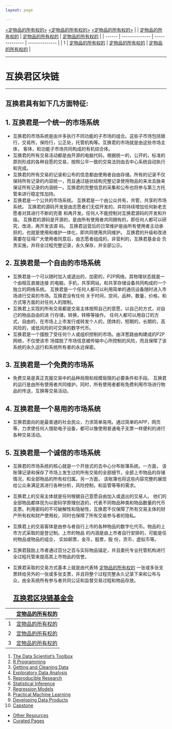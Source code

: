 ```yaml
---
layout: page

---
```




 [<定物品的所有权的>](/python-numpy-tutorial/) [<定物品的所有权的>](/python-numpy-tutorial/) [<定物品的所有权的>](/python-numpy-tutorial/)
|         | [定物品的所有权的](/python-numpy-tutorial/) | [定物品的所有权的](/python-numpy-tutorial/) | [定物品的所有权的](/python-numpy-tutorial/) |
| ------  | --------------                            | --------------                            | --------------                            |
|     1   | [定物品的所有权的](/python-numpy-tutorial/) | [定物品的所有权的](/python-numpy-tutorial/) | [定物品的所有权的](/python-numpy-tutorial/) |


---
# 互换君区块链 #

---

##  互换君具有如下几方面特征: ##

##  1. 互换君是一个统一的市场系统 ## 
- 互换君的市场系统是由许多执行不同功能的子市场的组合。这些子市场包括银行，交易所，保险行，公正处，托管机构等。互换君的市场就是由这些市场主体， 客体，和功能子市场共同构成的有机综合体。
- 互换君的所有交易活动都是由开源的电脑代码，根据统一的，公开的，标准的原则形成的各种自愿的交易，按照公平一致的交易法则由去中心系统自动执行和完成。
- 互换君的所有交易的记录和公布的信息都由使用者自由存储。所有的记录不仅保持所有记录的内容统一，而且通过链状结构完整记录使用物品的来龙去脉来保证所有记录的内涵统一。互换君的完整信息的采集和公布也将参与第三方托管来进行稳定性加持。
- 互换君是一个公共的市场系统。 互换君是一个由公众共有，共管，共享的市场系统。 互换君的源码开发是由志愿者们无偿开发的，并将持续增加任何新老志愿者对其进行不断的完善 和再开发。任何人不能控制对互换君源码的开发和升级。 互换君的源码是开源的，是由所有使用者共同拥有的，即任何人都可以研究，改进，再开发该源 码。 互换君运营后的日常维护是由所有使用者主动承担的，也就是使用和维护一体化，即共同使用共同维护。 互换君的升级和改进需要在征得广大使用者同意后，由志愿者组成的，非营利的，互换君基金会 负责实施，并将全过程完整记录，永久保存，并全部公示。
##  2. 互换君是一个自由的市场系统 ##
- 互换君是一个可以随时加入或退出的，加密的，P2P网络。其物理状态就是一个由相互直接连接 的电脑，手机，共享网站，和共享存储设备共同构成的一个独立的网络系统。 互换君是一个任何人都可以利用简单的通讯设备随时进入市场进行交易的市场。互换君没有任何 关于时间，空间，品种，数量，价格，和方式等方面的对任何人的限制。 
- 互换君上实现的所有交易都是交易主体按照自己的意愿，以自己的方式，对自己的物品自由的进 行存储，转换，转移等操作。 任何人都可以用自订的方式，自由的，在市场上上市发行或转发个人的，团体的，短期的，长期的，高风险的，或低风险的可交换的数字代币。
- 互换君是一个摆脱了受任何个人或组织控制的市场。由洋葱路由构建成的P2P网络，不仅使该市 场摆脱了市场信息被传输中心所控制的风险，而且保障了该系统的永久运行和系统所有者的永远保密。
##  3. 互换君是一个免费的市场系 ##
- 免费交易是真正克服交易中的品种局限和规模局限的必要条件和手段。 互换君的运行是由所有使用者共同维护。同时，所有使用者都有免费利用市场进行物品的传送，互换等交易活动。
##  4. 互换君是一个易用的市场系统 ##
- 互换君面向的是最普通的社会民众，力求简单易用。通过简单的APP，网页等，力求使任何人借助电子设备，都可以像使用普通电子支票一样便利的进行各种交易活动。
##  5. 互换君是一个诚信的市场系统 ##
- 互换君的市场系统的核心就是一个开放式的去中心分布账簿系统。一方面， 该账簿记录和保存了市场上发生过的所有交易的全部细节，全部上市物品的存储情况，和全部物品的所有权归属。另一方面， 该账簿也将这些内容完整的展现给公众来满足其进行各种分析，风险控制，和监管等等的需求。 
- 互换君上的交易主体就是任何根据自己意愿自由加入或退出的交易人。 他们的全部物品都体现为以密码学原理创造的，代表不同物品种类和物品数量的代币支票。利用密码的不可破解性和隐秘性，互换君不仅保障了所有交易主体的财产所有权和财产使用权，同时也保障了所有交易参与者的隐私。
- 互换君上的交易客体是由参与者自行上市的各种物品的数字化代币。物品的上市方式采取的是登记制。上市的物品 的内涵是由上市者自行安排的，可能是任何物品或物品的组合， 实如邮票，金币，股票，股 份，货币，虚拟币等。
- 互换君鼓励上市者通过百分之百与实际物品锚定，并且委托专业托管机构进行全过程托管来提高其上市物品的信誉。
- 互换君采取的交易方式基本上就是由代表特 [定物品的所有权的](/python-numpy-tutorial/) 一张或多张支票转给另外的一张或多张支票，并且将整个过程完整永久记录下来和公布与众，由全系统所有参与者共同公证和监督交易过程和物品存放。
  
    ## [互换君区块链基金会](/python-numpy-tutorial/) ##
    
|         | [定物品的所有权的](/python-numpy-tutorial/) |
| ------  | --------------                            |
|   1     | [定物品的所有权的](/python-numpy-tutorial/) |
|   2     | [定物品的所有权的](/python-numpy-tutorial/) |
|   3     | [定物品的所有权的](/python-numpy-tutorial/) |


1. [The Data Scientist’s Toolbox](/toolbox/)
2. [R Programming](/rprog/)
3. [Getting and Cleaning Data](/getclean/)
4. [Exploratory Data Analysis](/eda/)
5. [Reproducible Research](/repres/)
6. [Statistical Inference](/statinf/)
7. [Regression Models](/regmod/)
8. [Practical Machine Learning](/pml/)
9. [Developing Data Products](/ddp/)
10. [Capstone](/capstone/)

- [Other Resources](/other/)
- [Curated Pages](/curated/)
